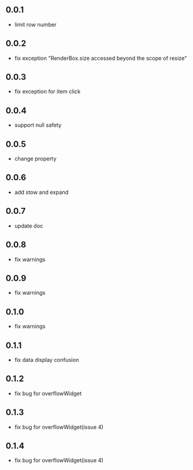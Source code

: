 ## 0.0.1

* limit row number

## 0.0.2

* fix exception "RenderBox.size accessed beyond the scope of resize"

## 0.0.3

* fix exception for item click

## 0.0.4

* support null safety

## 0.0.5

* change property

## 0.0.6

* add stow and expand

## 0.0.7

* update doc

## 0.0.8

* fix warnings

## 0.0.9

* fix warnings

## 0.1.0

* fix warnings

## 0.1.1

* fix data display confusion

## 0.1.2

* fix bug for overflowWidget

## 0.1.3

* fix bug for overflowWidget(issue 4)

## 0.1.4

* fix bug for overflowWidget(issue 4)
